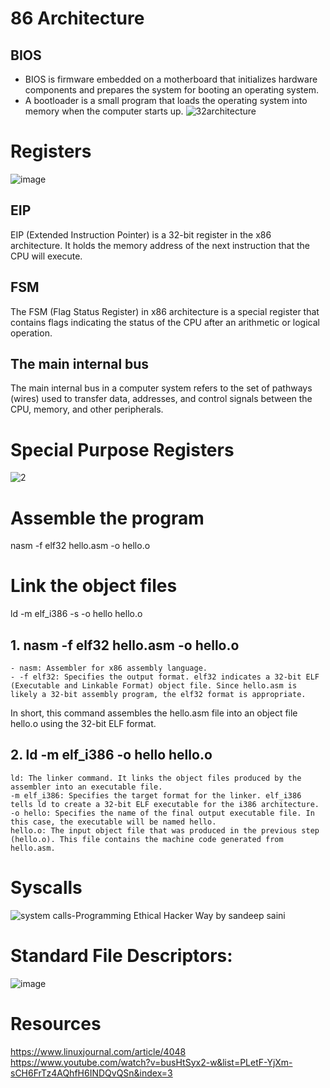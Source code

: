 
# 86 Architecture
## BIOS
- BIOS is firmware embedded on a motherboard that initializes hardware components and prepares the system for booting an operating system.
- A bootloader is a small program that loads the operating system into memory when the computer starts up.
![32architecture](https://github.com/user-attachments/assets/a6da0e28-ee22-4ddf-9c94-540c463a7580)
# Registers
![image](https://github.com/user-attachments/assets/8066da44-ef01-4a39-9a0c-19a2f9271db3)
## EIP
EIP (Extended Instruction Pointer) is a 32-bit register in the x86 architecture.
It holds the memory address of the next instruction that the CPU will execute.
## FSM
The FSM (Flag Status Register) in x86 architecture is a special register that contains flags indicating the status of the CPU after an arithmetic or logical operation.
## The main internal bus
The main internal bus in a computer system refers to the set of pathways (wires) used to transfer data, addresses, and control signals between the CPU, memory, and other peripherals. 
# Special Purpose Registers
![2](https://github.com/user-attachments/assets/c5ea8319-c35d-477b-a23a-527d989f0db6)

# Assemble the program
nasm -f elf32 hello.asm -o hello.o
# Link the object files
ld -m elf_i386 -s -o hello hello.o

## 1. nasm -f elf32 hello.asm -o hello.o
    - nasm: Assembler for x86 assembly language.
    - -f elf32: Specifies the output format. elf32 indicates a 32-bit ELF (Executable and Linkable Format) object file. Since hello.asm is likely a 32-bit assembly program, the elf32 format is appropriate.
    
In short, this command assembles the hello.asm file into an object file hello.o using the 32-bit ELF format.
## 2. ld -m elf_i386 -o hello hello.o

    ld: The linker command. It links the object files produced by the assembler into an executable file.
    -m elf_i386: Specifies the target format for the linker. elf_i386 tells ld to create a 32-bit ELF executable for the i386 architecture.
    -o hello: Specifies the name of the final output executable file. In this case, the executable will be named hello.
    hello.o: The input object file that was produced in the previous step (hello.o). This file contains the machine code generated from hello.asm.
    
# Syscalls
![system calls-Programming Ethical Hacker Way by sandeep saini](https://github.com/user-attachments/assets/9d81ec4a-45ed-454b-80e6-75b088a8bb3b)
# Standard File Descriptors:
![image](https://github.com/user-attachments/assets/be5adc43-5250-4560-ad72-09d503d989b2)

# Resources 
https://www.linuxjournal.com/article/4048
https://www.youtube.com/watch?v=busHtSyx2-w&list=PLetF-YjXm-sCH6FrTz4AQhfH6INDQvQSn&index=3

